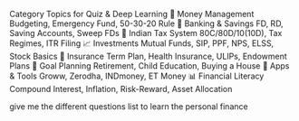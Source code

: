     

Category	Topics for Quiz & Deep Learning
💸 Money Management	Budgeting, Emergency Fund, 50-30-20 Rule
🏦 Banking & Savings	FD, RD, Saving Accounts, Sweep FDs
🧾 Indian Tax System	80C/80D/10(10D), Tax Regimes, ITR Filing
📈 Investments	Mutual Funds, SIP, PPF, NPS, ELSS, Stock Basics
🔐 Insurance	Term Plan, Health Insurance, ULIPs, Endowment Plans
🎯 Goal Planning	Retirement, Child Education, Buying a House
📱 Apps & Tools	Groww, Zerodha, INDmoney, ET Money
📊 Financial Literacy	Compound Interest, Inflation, Risk-Reward, Asset Allocation

give me the different questions list to learn the personal finance
